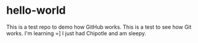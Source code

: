 # hello-world
This is a test repo to demo how GitHub works.
This is a test to see how Git works. I'm learning =]
I just had Chipotle and am sleepy.
